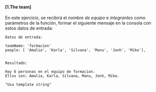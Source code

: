#### [1.The team]

En este ejercicio, se recibirá el _nombre de equipo_ e _integrantes_ como
parámetros de la función, formar el siguiente mensaje en la consola con estos datos de
entrada:

```
Datos de entrada:

teamName: 'formacion'
people: [ 'Amalia', 'Karla', 'Silvana', 'Manu', 'Jonh', 'Mike'], 
 

Resultado:

Hay 6 personas en el equipo de formacion.
Ellos son: Amalia, Karla, Silvana, Manu, Jonh, Mike. 

"Usa template string"